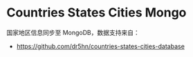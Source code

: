 # Countries States Cities Mongo

国家地区信息同步至 MongoDB，数据支持来自：

- https://github.com/dr5hn/countries-states-cities-database